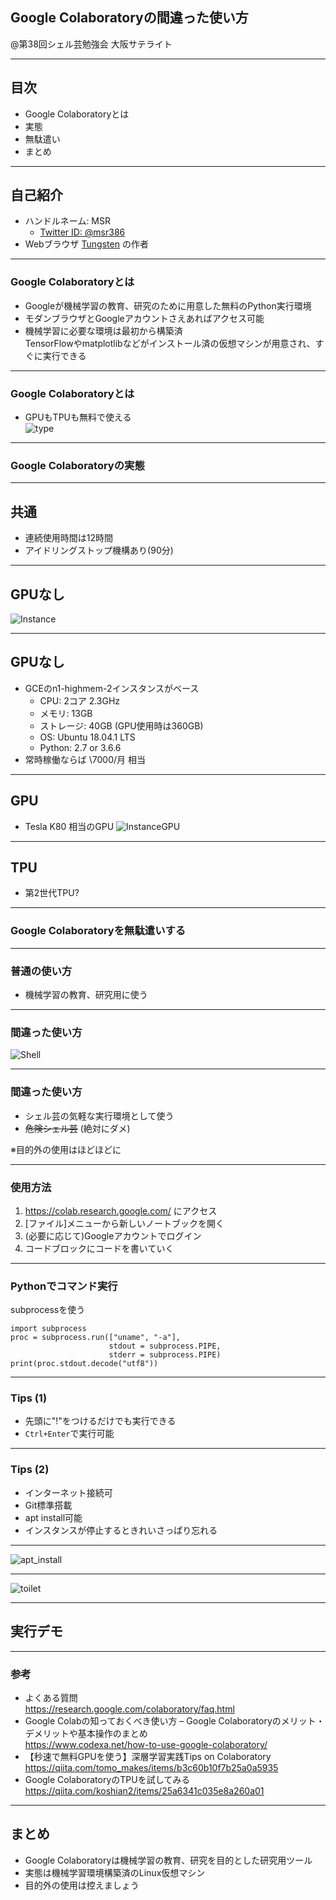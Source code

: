 ## Google Colaboratoryの間違った使い方

@第38回シェル芸勉強会 大阪サテライト


---
## 目次
* Google Colaboratoryとは
* 実態
* 無駄遣い
* まとめ


---
## 自己紹介
* ハンドルネーム: MSR
    * [Twitter ID: @msr386](https://twitter.com/msr386)
* Webブラウザ [Tungsten](https://app.tungsten-start.net/) の作者


---
### Google Colaboratoryとは
* Googleが機械学習の教育、研究のために用意した無料のPython実行環境
* モダンブラウザとGoogleアカウントさえあればアクセス可能
* 機械学習に必要な環境は最初から構築済  
  TensorFlowやmatplotlibなどがインストール済の仮想マシンが用意され、すぐに実行できる


---
### Google Colaboratoryとは
* GPUもTPUも無料で使える  
![type](images/accel_type.png)

---
### Google Colaboratoryの実態


---
## 共通
* 連続使用時間は12時間
* アイドリングストップ機構あり(90分)


---
## GPUなし
![Instance](images/env.png)


---
## GPUなし
* GCEのn1-highmem-2インスタンスがベース
    * CPU: 2コア 2.3GHz
    * メモリ: 13GB
    * ストレージ: 40GB (GPU使用時は360GB)
    * OS: Ubuntu 18.04.1 LTS
    * Python: 2.7 or 3.6.6
* 常時稼働ならば \7000/月 相当


---
## GPU
* Tesla K80 相当のGPU
![InstanceGPU](images/nvidia-smi.png)


---
## TPU

* 第2世代TPU?


---
### Google Colaboratoryを無駄遣いする

---
### 普通の使い方

* 機械学習の教育、研究用に使う


---
### 間違った使い方

![Shell](images/shellgei.png)


---
### 間違った使い方

* シェル芸の気軽な実行環境として使う
* ~~危険シェル芸~~ (絶対にダメ)

※目的外の使用はほどほどに


---
### 使用方法

1. https://colab.research.google.com/ にアクセス
1. [ファイル]メニューから新しいノートブックを開く
1. (必要に応じて)Googleアカウントでログイン
1. コードブロックにコードを書いていく


---
### Pythonでコマンド実行
subprocessを使う

```
import subprocess
proc = subprocess.run(["uname", "-a"],
                      stdout = subprocess.PIPE,
                      stderr = subprocess.PIPE)
print(proc.stdout.decode("utf8"))
```


---
### Tips (1)

* 先頭に"!"をつけるだけでも実行できる
* `Ctrl+Enter`で実行可能

---
### Tips (2)
* インターネット接続可
* Git標準搭載
* apt install可能
* インスタンスが停止するときれいさっぱり忘れる


---
![apt_install](images/install_toilet.png)


---
![toilet](images/toilet.png)

---
## 実行デモ


---
### 参考

* よくある質問  
  https://research.google.com/colaboratory/faq.html
* Google Colabの知っておくべき使い方 – Google Colaboratoryのメリット・デメリットや基本操作のまとめ  
  https://www.codexa.net/how-to-use-google-colaboratory/
* 【秒速で無料GPUを使う】深層学習実践Tips on Colaboratory  
  https://qiita.com/tomo_makes/items/b3c60b10f7b25a0a5935
* Google ColaboratoryのTPUを試してみる  
  https://qiita.com/koshian2/items/25a6341c035e8a260a01


---
## まとめ

- Google Colaboratoryは機械学習の教育、研究を目的とした研究用ツール
- 実態は機械学習環境構築済のLinux仮想マシン
- 目的外の使用は控えましょう
